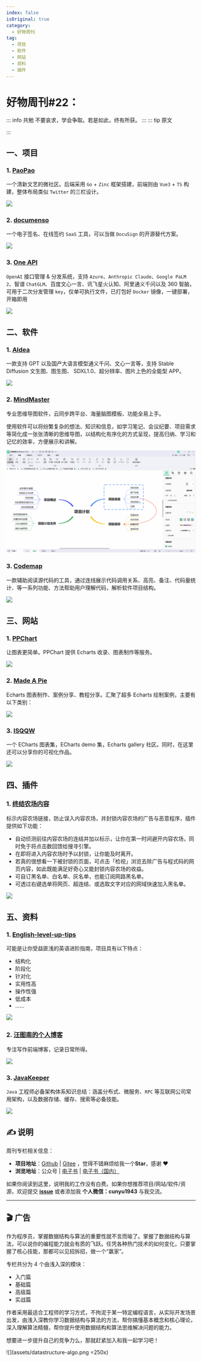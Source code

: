 ```yaml
---
index: false
isOriginal: true
category:
  - 好物周刊
tag:
  - 项目
  - 软件
  - 网站
  - 资料
  - 插件
---
```


# 好物周刊#22：

::: info 共勉
不要哀求，学会争取。若是如此，终有所获。
:::
::: tip 原文

:::

## 一、项目

### 1. [PaoPao](https://github.com/rocboss/paopao-ce)

一个清新文艺的微社区。后端采用 `Go` + `Zinc` 框架搭建，前端则由 `Vue3` + `TS` 构建，整体布局类似 `Twitter` 的三栏设计。

![](https://cdn.staticaly.com/gh/cunyu1943/JavaPark@main/src/weekly/2023/assets/1693879899895.webp)

### 2. [documenso](https://github.com/documenso/documenso)

一个电子签名、在线签约 `SaaS` 工具，可以当做 `DocuSign` 的开源替代方案。

![](https://cdn.staticaly.com/gh/cunyu1943/JavaPark@main/src/weekly/2023/assets/1693880304431.webp)

### 3. [One API](https://github.com/songquanpeng/one-api)

`OpenAI` 接口管理 & 分发系统，支持 `Azure`、`Anthropic Claude`、`Google PaLM 2`、智谱 `ChatGLM`、百度文心一言、讯飞星火认知、阿里通义千问以及 360 智脑，可用于二次分发管理 `key`，仅单可执行文件，已打包好 `Docker` 镜像，一键部署，开箱即用

![](https://cdn.staticaly.com/gh/cunyu1943/JavaPark@main/src/weekly/2023/assets/1693880680696.webp)

## 二、软件

### 1. [AIdea](https://github.com/mylxsw/aidea-server)

一款支持 GPT 以及国产大语言模型通义千问、文心一言等，支持 Stable Diffusion 文生图、图生图、 SDXL1.0、超分辨率、图片上色的全能型 APP。

![](https://cdn.staticaly.com/gh/cunyu1943/JavaPark@main/src/weekly/2023/assets/1693527566834.webp)

### 2. [MindMaster](https://www.edrawsoft.cn/mindmaster/wb-zhihu.html)

专业思维导图软件，云同步跨平台、海量脑图模板、功能全易上手。

使用软件可以将纷繁复杂的想法、知识和信息，如学习笔记、会议纪要、项目需求等简化成一张张清晰的思维导图，以结构化有序化的方式呈现，提高归纳、学习和记忆的效率，方便展示和讲解。

![](assets/mm10-ad-mian-banner.gif)

### 3. [Codemap](https://codemap.info/index.html)

一款辅助阅读源代码的工具，通过连线展示代码调用关系、高亮、备注、代码量统计、等一系列功能、方法帮助用户理解代码，解析软件项目结构。

![](https://cdn.staticaly.com/gh/cunyu1943/JavaPark@main/src/weekly/2023/assets/1694128985102.webp)

## 三、网站

### 1. [PPChart](http://ppchart.com/#/)

让图表更简单。PPChart 提供 Echarts 收录、图表制作等服务。

![](https://cdn.staticaly.com/gh/cunyu1943/JavaPark@main/src/weekly/2023/assets/image.zns5lxxti7.webp)

### 2. [Made A Pie](https://madeapie.com/#/)

Echarts 图表制作、案例分享、教程分享。汇聚了超多 Echarts 绘制案例，主要有以下类别：

![](https://cdn.staticaly.com/gh/cunyu1943/JavaPark@main/src/weekly/2023/assets/image.3au9zsyy08m0.webp)

### 3. [ISQQW](https://www.isqqw.com/)

一个 ECharts 图表集，ECharts demo 集，Echarts gallery 社区。同时，在这里还可以分享你的可视化作品。

![](https://cdn.staticaly.com/gh/cunyu1943/JavaPark@main/src/weekly/2023/assets/1690768631894.webp)

## 四、插件

### 1. [终结农场内容](https://chrome.google.com/webstore/detail/content-farm-terminator/lcghoajegeldpfkfaejegfobkapnemjl)

标示内容农场链接，防止误入内容农场，并封锁内容农场的广告与恶意程序，插件提供如下功能：

-   自动侦测前往内容农场的连结并加以标示，让你在第一时间避开内容农场，同时免于将点击数回馈给搜寻引擎。
-   在即将进入内容农场时予以封锁，让你能及时离开。
-   若真的很想看一下被封锁的页面，可点击「检视」浏览去除广告与程式码的网页内容，如此既能满足好奇心又能封锁内容农场的收益。
-   可自订黑名单、白名单、灰名单，也能订阅网路黑名单。
-   可透过右键选单将网页、超连结、或选取文字对应的网域快速加入黑名单。

![](https://cdn.staticaly.com/gh/cunyu1943/JavaPark@main/src/weekly/2023/assets/1694153285620.webp)

## 五、资料

### 1. [English-level-up-tips](https://github.com/byoungd/English-level-up-tips)

可能是让你受益匪浅的英语进阶指南，项目具有以下特点：

-   结构化
-   阶段化
-   针对化
-   实用性高
-   操作性强
-   低成本
-   ……

![](https://cdn.staticaly.com/gh/cunyu1943/JavaPark@main/src/weekly/2023/assets/1693527386371.webp)

### 2. [汪图南的个人博客](https://github.com/wangtunan/blog)

专注写作前端博客，记录日常所得。

![](https://cdn.staticaly.com/gh/cunyu1943/JavaPark@main/src/weekly/2023/assets/1693959124809.webp)

### 3. [JavaKeeper](https://github.com/Jstarfish/JavaKeeper)

`Java` 工程师必备架构体系知识总结：涵盖分布式、微服务、`RPC` 等互联网公司常用架构，以及数据存储、缓存、搜索等必备技能。

![](https://cdn.staticaly.com/gh/cunyu1943/JavaPark@main/src/weekly/2023/assets/1693959286821.webp)

## ✍️ 说明

周刊专栏相关信息：

- **项目地址**：[Github](https://github.com/cunyu1943/JavaPark/) | [Gitee](https://gitee.com/cunyu1943/JavaPark/) ，觉得不错麻烦给我一个**Star**，感谢 ❤️
- **浏览地址**：公众号 | [电子书](https://cunyu1943.github.io/) | [电子书（国内）](https://cunyu1943.gitee.io/)

如果你阅读到这里，说明我的工作没有白费。如果你想推荐项目/网站/软件/资源，欢迎提交 **[issue](https://github.com/cunyu1943/JavaPark/issues)** 或者添加我 **个人微信：cunyu1943** 与我交流。

---

## 🎬️ 广告
作为程序员，掌握数据结构与算法的重要性就不言而喻了。掌握了数据结构与算法，可以说你的编程能力就会有质的飞跃。任凭各种热门技术的如何变化，只要掌握了核心技能，那都可以见招拆招，做一个“赢家”。

专栏共分为 4 个由浅入深的模块：

-   入门篇
-   基础篇
-   高级篇
-   实战篇

作者采用最适合工程师的学习方式，不拘泥于某一特定编程语言，从实际开发场景出发，由浅入深教你学习数据结构与算法的方法，帮你搞懂基本概念和核心理论，深入理解算法精髓，帮你提升使用数据结构和算法思维解决问题的能力。

想要进一步提升自己的竞争力么，那就赶紧加入和我一起学习吧！

![](assets/datastructure-algo.png =250x)

<Share colorful />